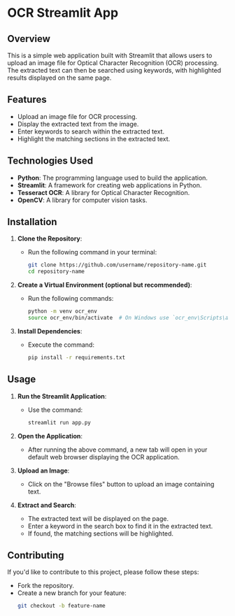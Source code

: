 # OCR Streamlit App

## Overview
This is a simple web application built with Streamlit that allows users to upload an image file for Optical Character Recognition (OCR) processing. The extracted text can then be searched using keywords, with highlighted results displayed on the same page.

## Features
- Upload an image file for OCR processing.
- Display the extracted text from the image.
- Enter keywords to search within the extracted text.
- Highlight the matching sections in the extracted text.

## Technologies Used
- **Python**: The programming language used to build the application.
- **Streamlit**: A framework for creating web applications in Python.
- **Tesseract OCR**: A library for Optical Character Recognition.
- **OpenCV**: A library for computer vision tasks.

## Installation

1. **Clone the Repository**:
   - Run the following command in your terminal:
     ```bash
     git clone https://github.com/username/repository-name.git
     cd repository-name
     ```

2. **Create a Virtual Environment (optional but recommended)**:
   - Run the following commands:
     ```bash
     python -m venv ocr_env
     source ocr_env/bin/activate  # On Windows use `ocr_env\Scripts\activate`
     ```

3. **Install Dependencies**:
   - Execute the command:
     ```bash
     pip install -r requirements.txt
     ```

## Usage

1. **Run the Streamlit Application**:
   - Use the command:
     ```bash
     streamlit run app.py
     ```

2. **Open the Application**:
   - After running the above command, a new tab will open in your default web browser displaying the OCR application.

3. **Upload an Image**:
   - Click on the "Browse files" button to upload an image containing text.

4. **Extract and Search**:
   - The extracted text will be displayed on the page.
   - Enter a keyword in the search box to find it in the extracted text.
   - If found, the matching sections will be highlighted.

## Contributing
If you'd like to contribute to this project, please follow these steps:
- Fork the repository.
- Create a new branch for your feature:
  ```bash
  git checkout -b feature-name
